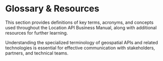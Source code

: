 # Glossary & Resources

This section provides definitions of key terms, acronyms, and concepts used throughout the Location API Business Manual, along with additional resources for further learning.

Understanding the specialized terminology of geospatial APIs and related technologies is essential for effective communication with stakeholders, partners, and technical teams.